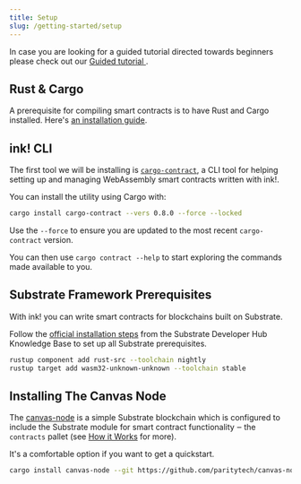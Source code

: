 ```yaml
---
title: Setup
slug: /getting-started/setup
---
```


In case you are looking for a guided tutorial directed
towards beginners please check out our [Guided tutorial ](https://substrate.dev/substrate-contracts-workshop/#/).

## Rust & Cargo

A prerequisite for compiling smart contracts is to have Rust and Cargo installed. Here's [an installation guide](https://doc.rust-lang.org/cargo/getting-started/installation.html).

## ink! CLI

The first tool we will be installing is [`cargo-contract`](https://github.com/paritytech/cargo-contract), a CLI tool for helping setting up and managing WebAssembly smart contracts written with ink!.

You can install the utility using Cargo with:

```bash
cargo install cargo-contract --vers 0.8.0 --force --locked
```

Use the `--force` to ensure you are updated to the most recent `cargo-contract` version.

You can then use `cargo contract --help` to start exploring the commands made available to you.

## Substrate Framework Prerequisites

With ink! you can write smart contracts for blockchains built on Substrate.

Follow the
[official installation steps](https://substrate.dev/docs/en/knowledgebase/getting-started/) from the
Substrate Developer Hub Knowledge Base to set up all Substrate prerequisites.

```bash
rustup component add rust-src --toolchain nightly
rustup target add wasm32-unknown-unknown --toolchain stable
```

## Installing The Canvas Node

The [canvas-node](https://github.com/paritytech/canvas-node#note) is a simple Substrate
blockchain which is configured to include the Substrate module for smart contract
functionality ‒ the `contracts` pallet (see [How it Works](/how-it-works) for more).

It's a comfortable option if you want to get a quickstart.

```bash
cargo install canvas-node --git https://github.com/paritytech/canvas-node.git --tag v0.1.3 --force --locked
```
